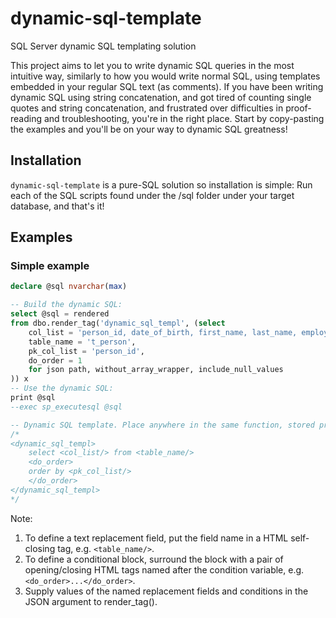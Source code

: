 # dynamic-sql-template
SQL Server dynamic SQL templating solution

This project aims to let you to write dynamic SQL queries in the most intuitive way, similarly to how you would write normal SQL, using templates embedded in your regular SQL text (as comments). If you have been writing dynamic SQL using string concatenation, and got tired of counting single quotes and string concatenation, and frustrated over difficulties in proof-reading and troubleshooting, you're in the right place. Start by copy-pasting the examples and you'll be on your way to dynamic SQL greatness!

## Installation
`dynamic-sql-template` is a pure-SQL solution so installation is simple: Run each of the SQL scripts found under the /sql folder under your target database, and that's it!

## Examples

### Simple example

```sql
declare @sql nvarchar(max)

-- Build the dynamic SQL:
select @sql = rendered
from dbo.render_tag('dynamic_sql_templ', (select
    col_list = 'person_id, date_of_birth, first_name, last_name, employer',
    table_name = 't_person',
    pk_col_list = 'person_id',
    do_order = 1
    for json path, without_array_wrapper, include_null_values
)) x
-- Use the dynamic SQL:
print @sql
--exec sp_executesql @sql

-- Dynamic SQL template. Place anywhere in the same function, stored procedure, or ad-hoc query:
/*
<dynamic_sql_templ>
    select <col_list/> from <table_name/>
    <do_order>
    order by <pk_col_list/>
    </do_order>
</dynamic_sql_templ>
*/
```

Note:
1. To define a text replacement field, put the field name in a HTML self-closing tag, e.g. `<table_name/>`.
2. To define a conditional block, surround the block with a pair of opening/closing HTML tags named after the condition variable, e.g. `<do_order>...</do_order>`.
3. Supply values of the named replacement fields and conditions in the JSON argument to render_tag().

